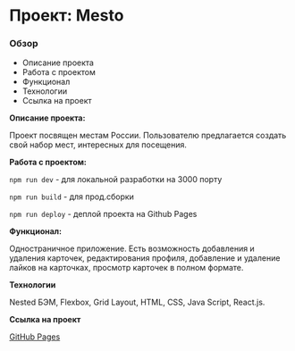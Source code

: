 # Проект: Mesto

### Обзор
* Описание проекта
* Работа с проектом
* Функционал
* Технологии
* Ссылка на проект

**Описание проекта:**

Проект посвящен местам России. Пользователю предлагается создать свой набор мест, интересных для посещения.

**Работа с проектом:**

`npm run dev` - для локальной разработки на 3000 порту

`npm run build` - для прод.сборки

`npm run deploy` - деплой проекта на Github Pages

**Функционал:**

Одностраничное приложение. Есть возможность добавления и удаления карточек, редактирования профиля, добавление и удаление лайков на карточках, просмотр карточек в полном формате.

**Технологии**

Nested БЭМ, Flexbox, Grid Layout, HTML, CSS, Java Script, React.js.

**Ссылка на проект**

[GitHub Pages](https://olga-mus.github.io/mesto/)
